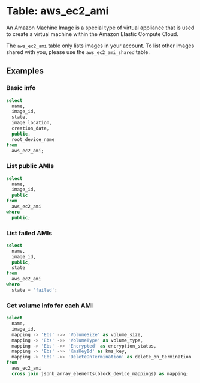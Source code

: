 # Table: aws_ec2_ami

An Amazon Machine Image is a special type of virtual appliance that is used to create a virtual machine within the Amazon Elastic Compute Cloud.

The `aws_ec2_ami` table only lists images in your account. To list other images shared with you, please use the `aws_ec2_ami_shared` table.

## Examples

### Basic info

```sql
select
  name,
  image_id,
  state,
  image_location,
  creation_date,
  public,
  root_device_name
from
  aws_ec2_ami;
```

### List public AMIs

```sql
select
  name,
  image_id,
  public
from
  aws_ec2_ami
where
  public;
```

### List failed AMIs

```sql
select
  name,
  image_id,
  public,
  state
from
  aws_ec2_ami
where
  state = 'failed';
```

### Get volume info for each AMI

```sql
select
  name,
  image_id,
  mapping -> 'Ebs' ->> 'VolumeSize' as volume_size,
  mapping -> 'Ebs' ->> 'VolumeType' as volume_type,
  mapping -> 'Ebs' ->> 'Encrypted' as encryption_status,
  mapping -> 'Ebs' ->> 'KmsKeyId' as kms_key,
  mapping -> 'Ebs' ->> 'DeleteOnTermination' as delete_on_termination
from
  aws_ec2_ami
  cross join jsonb_array_elements(block_device_mappings) as mapping;
```
